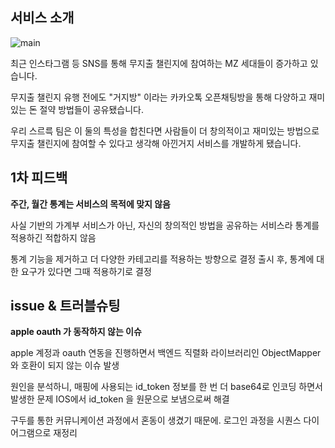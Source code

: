 ## 서비스 소개

![main](https://github.com/whatever-mentoring/AKKIN-BE/assets/7845568/7e1b8c53-0148-4477-85c2-a4567530eeea)

최근 인스타그램 등 SNS를 통해 무지출 챌린지에 참여하는 MZ 세대들이 증가하고 있습니다.

무지출 챌린지 유행 전에도 "거지방" 이라는 카카오톡 오픈채팅방을 통해 다양하고 재미있는 돈 절약 방법들이 공유됐습니다.

우리 스르륵 팀은 이 둘의 특성을 합친다면 사람들이 더 창의적이고 재미있는 방법으로 무지출 챌린지에 참여할 수 있다고 생각해 아낀거지 서비스를 개발하게 됐습니다.

## 1차 피드백
**주간, 월간 통계는 서비스의 목적에 맞지 않음**

사실 기반의 가계부 서비스가 아닌, 자신의 창의적인 방법을 공유하는 서비스라 통계를 적용하긴 적합하지 않음

통계 기능을 제거하고 더 다양한 카테고리를 적용하는 방향으로 결정
출시 후,  통계에 대한 요구가 있다면 그때 적용하기로 결정

## issue & 트러블슈팅

**apple oauth 가 동작하지 않는 이슈**

apple 계정과 oauth 연동을 진행하면서 백엔드 직렬화 라이브러리인 ObjectMapper와 호환이 되지 않는 이슈 발생

원인을 분석하니, 매핑에 사용되는 id_token 정보를 한 번 더 base64로 인코딩 하면서 발생한 문제
IOS에서 id_token 을 원문으로 보냄으로써 해결

구두를 통한 커뮤니케이션 과정에서 혼동이 생겼기 때문에. 로그인 과정을 시퀀스 다이어그램으로 재정리
